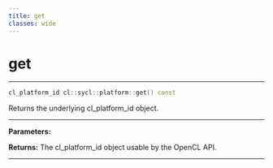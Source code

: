```yaml
---
title: get
classes: wide
---
```

# get

---

```cpp
cl_platform_id cl::sycl::platform::get() const
```


Returns the underlying cl_platform_id object. 


---
**Parameters:**

**Returns:** The cl_platform_id object usable by the OpenCL API. 

---
